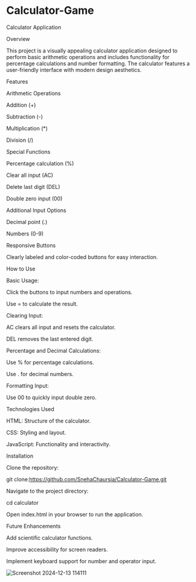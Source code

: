 # Calculator-Game
Calculator Application

Overview

This project is a visually appealing calculator application designed to perform basic arithmetic operations and includes functionality for percentage calculations and number formatting. The calculator features a user-friendly interface with modern design aesthetics.



Features

Arithmetic Operations

Addition (+)

Subtraction (-)

Multiplication (*)

Division (/)

Special Functions

Percentage calculation (%)

Clear all input (AC)

Delete last digit (DEL)

Double zero input (00)

Additional Input Options

Decimal point (.)

Numbers (0-9)

Responsive Buttons

Clearly labeled and color-coded buttons for easy interaction.

How to Use

Basic Usage:

Click the buttons to input numbers and operations.

Use = to calculate the result.

Clearing Input:

AC clears all input and resets the calculator.

DEL removes the last entered digit.

Percentage and Decimal Calculations:

Use % for percentage calculations.

Use . for decimal numbers.

Formatting Input:

Use 00 to quickly input double zero.

Technologies Used

HTML: Structure of the calculator.

CSS: Styling and layout.

JavaScript: Functionality and interactivity.

Installation

Clone the repository:

git clone:https://github.com/SnehaChaursia/Calculator-Game.git

Navigate to the project directory:

cd calculator

Open index.html in your browser to run the application.

Future Enhancements

Add scientific calculator functions.

Improve accessibility for screen readers.

Implement keyboard support for number and operator input.


![Screenshot 2024-12-13 114111](https://github.com/user-attachments/assets/a93ce118-18f2-4b1c-b655-6f1e9af31aa5)
